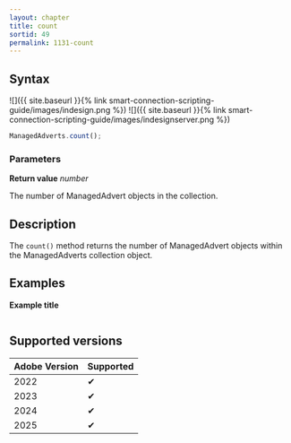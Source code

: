 ```yaml
---
layout: chapter
title: count
sortid: 49
permalink: 1131-count
---
```


## Syntax

![]({{ site.baseurl }}{% link smart-connection-scripting-guide/images/indesign.png %}) ![]({{ site.baseurl }}{% link smart-connection-scripting-guide/images/indesignserver.png %})

```javascript
ManagedAdverts.count();
```

### Parameters

**Return value** _number_

The number of ManagedAdvert objects in the collection.

## Description

The `count()` method returns the number of ManagedAdvert objects within the ManagedAdverts collection object.

## Examples

**Example title**

```javascript

```

## Supported versions

| Adobe Version | Supported |
| ------------- | --------- |
| 2022          | ✔         |
| 2023          | ✔         |
| 2024          | ✔         |
| 2025          | ✔         |
